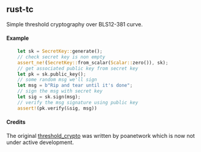 rust-tc
----

Simple threshold cryptography over BLS12-381 curve.

#### Example

```rust
    let sk = SecretKey::generate();
    // check secret key is non empty
    assert_ne!(SecretKey::from_scalar(Scalar::zero()), sk);
    // get associated public key from secret key
    let pk = sk.public_key();
    // some random msg we'll sign
    let msg = b"Rip and tear until it's done";
    // sign the msg with secret key
    let sig = sk.sign(msg);
    // verify the msg signature using public key
    assert!(pk.verify(&sig, msg))
```

#### Credits

The original [threshold_crypto](https://github.com/poanetwork/threshold_crypto) was written by poanetwork which is now not under active development.
